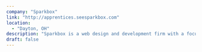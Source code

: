 ```yaml
---
company: "Sparkbox"
link: "http://apprentices.seesparkbox.com"
location: 
  - "Dayton, OH"
description: "Sparkbox is a web design and development firm with a focus on creating web experiences that embody response web design principles."
draft: false
---
```

